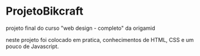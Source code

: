 # ProjetoBikcraft

projeto final do curso "web design - completo" da origamid

neste projeto foi colocado em pratica, conhecimentos de HTML, CSS e um pouco de Javascript.
